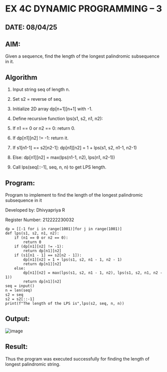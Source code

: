# EX 4C DYNAMIC PROGRAMMING – 3
## DATE: 08/04/25

## AIM:
Given a sequence, find the length of the longest palindromic subsequence in it.

## Algorithm

1. Input string seq of length n.

2. Set s2 = reverse of seq.

3. Initialize 2D array dp[n+1][n+1] with -1.

4. Define recursive function lps(s1, s2, n1, n2):

5. If n1 == 0 or n2 == 0: return 0.

6. If dp[n1][n2] != -1: return it.

7. If s1[n1-1] == s2[n2-1]: dp[n1][n2] = 1 + lps(s1, s2, n1-1, n2-1)

8. Else: dp[n1][n2] = max(lps(n1-1, n2), lps(n1, n2-1))

9. Call lps(seq[::-1], seq, n, n) to get LPS length.

## Program:

Program to implement to find the length of the longest palindromic subsequence in it

Developed by: Dhivyapriya R

Register Number: 212222230032

```
dp = [[-1 for i in range(1001)]for j in range(1001)]
def lps(s1, s2, n1, n2):
    if (n1 == 0 or n2 == 0):
        return 0
    if (dp[n1][n2] != -1):
        return dp[n1][n2]
    if (s1[n1 - 1] == s2[n2 - 1]):
        dp[n1][n2] = 1 + lps(s1, s2, n1 - 1, n2 - 1)
        return dp[n1][n2]
    else:
        dp[n1][n2] = max(lps(s1, s2, n1 - 1, n2), lps(s1, s2, n1, n2 - 1))
        return dp[n1][n2]
seq = input()
n = len(seq)
s2 = seq
s2 = s2[::-1]
print(f"The length of the LPS is",lps(s2, seq, n, n))
```

## Output:

![image](https://github.com/user-attachments/assets/bc52eb80-990c-4587-996a-4f7238f8e298)


## Result:
Thus the program was executed successfully for finding the length of longest palindromic string.
